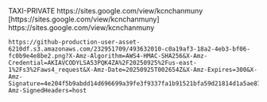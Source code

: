 <krenchanmuny>
  TAXI-PRIVATE
https://sites.google.com/view/kcnchanmuny
	[https://sites.google.com/view/kcnchanmuny]
https://sites.google.com/view/kcnchanmuny

	https://github-production-user-asset-6210df.s3.amazonaws.com/232951709/493632010-c0a19af3-18a2-4eb3-bf06-fc0b9e4e8be2.png?X-Amz-Algorithm=AWS4-HMAC-SHA256&X-Amz-Credential=AKIAVCODYLSA53PQK4ZA%2F20250925%2Fus-east-1%2Fs3%2Faws4_request&X-Amz-Date=20250925T002654Z&X-Amz-Expires=300&X-Amz-Signature=4e204f5b9abdd14d696699a39fe3f9337fa1b91521bfa59d21814d1a5ae87aab&X-Amz-SignedHeaders=host


